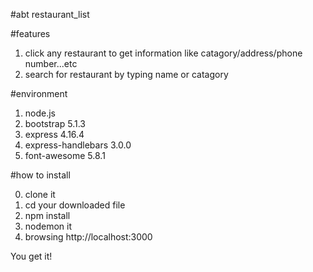#abt restaurant_list


#features

1. click any restaurant to get information like catagory/address/phone number...etc
2. search for restaurant by typing name or catagory

#environment

1. node.js
2. bootstrap 5.1.3
3. express 4.16.4
4. express-handlebars 3.0.0
5. font-awesome 5.8.1

#how to install

0. clone it
1. cd your downloaded file
2. npm install
3. nodemon it
4. browsing http://localhost:3000

You get it!
